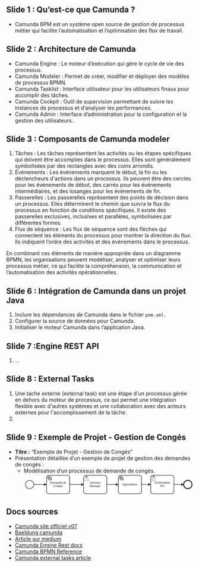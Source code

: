 ## Slide 1 : Qu’est-ce que Camunda ?

- Camunda BPM est un système open source de gestion de processus métier qui facilite l’automatisation et l’optimisation des flux de travail.

## Slide 2 : Architecture de Camunda

- Camunda Engine : Le moteur d’exécution qui gère le cycle de vie des processus.
- Camunda Modeler : Permet de créer, modifier et déployer des modèles de processus BPMN.
- Camunda Tasklist : Interface utilisateur pour les utilisateurs finaux pour accomplir des tâches.
- Camunda Cockpit : Outil de supervision permettant de suivre les instances de processus et d’analyser les performances.
- Camunda Admin : Interface d’administration pour la configuration et la gestion des utilisateurs.

## Slide 3 : Composants de Camunda modeler

1. Tâches : Les tâches représentent les activités ou les étapes spécifiques qui doivent être accomplies dans le processus. Elles sont généralement symbolisées par des rectangles avec des coins arrondis.
2. Événements : Les événements marquent le début, la fin ou les déclencheurs d'actions dans un processus. Ils peuvent être des cercles pour les événements de début, des carrés pour les événements intermédiaires, et des losanges pour les événements de fin.
3. Passerelles : Les passerelles représentent des points de décision dans un processus. Elles déterminent le chemin que suivra le flux du processus en fonction de conditions spécifiques. Il existe des passerelles exclusives, inclusives et parallèles, symbolisées par différentes formes.
4. Flux de séquence : Les flux de séquence sont des flèches qui connectent les éléments du processus pour montrer la direction du flux. Ils indiquent l’ordre des activités et des événements dans le processus.

En combinant ces éléments de manière appropriée dans un diagramme BPMN, les organisations peuvent modéliser, analyser et optimiser leurs processus métier, ce qui facilite la compréhension, la communication et l’automatisation des activités opérationnelles.

## Slide 6 : Intégration de Camunda dans un projet Java

  1. Inclure les dépendances de Camunda dans le fichier `pom.xml`.
  2. Configurer la source de données pour Camunda.
  3. Initialiser le moteur Camunda dans l’application Java.

## Slide 7 :Engine REST API

  1. ...

## Slide 8 : External Tasks

  1. Une tache externe (external task) est une étape d'un processus gérée en dehors du moteur de processus, ce qui permet une intégration flexible avec d'autres systèmes et une collaboration avec des acteurs externes pour l'accomplissement de la tâche.
  2. 

## Slide 9 : Exemple de Projet - Gestion de Congés

- **Titre :** “Exemple de Projet - Gestion de Congés”
- Présentation détaillée d’un exemple de projet de gestion des demandes de congés :
  - Modélisation d’un processus de demande de congés.
    ![BPMN Modele](/process.png)


## Docs sources

- [Camunda site officiel v07](https://docs.camunda.org/manual/7.20/)
- [Baeldung camunda](https://www.baeldung.com/spring-boot-embedded-camunda)
- [Article sur medium](https://medium.com/nerd-for-tech/bpmn2-0-camunda-workflow-spring-boot-application-2381f3d42e5f)
- [Camunda Engine Rest docs](https://stage.docs.camunda.org/rest/camunda-bpm-platform/7.21-SNAPSHOT/)
- [Camunda BPMN Reference](https://camunda.com/bpmn/reference/)
- [Camunda external tasks article](https://blog.bernd-ruecker.com/how-to-write-glue-code-without-java-delegates-in-camunda-cloud-9ec0495d2ba5)

